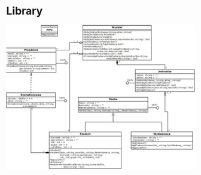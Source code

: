 # Library

![Project Structure](https://github.com/Lukasz-Kowalik/Library/blob/master/Images/Project%20Structure.png?raw=true)
